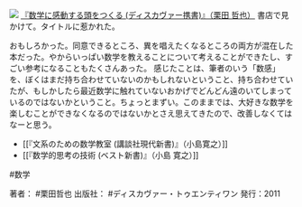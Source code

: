 
[![](https://images-fe.ssl-images-amazon.com/images/I/410A21vrOGL._SL160_.jpg)](http://www.amazon.co.jp/exec/obidos/ASIN/4799310437/choiyaki81-22/ref=nosim)
[『数学に感動する頭をつくる (ディスカヴァー携書)』（栗田 哲也）](http://www.amazon.co.jp/exec/obidos/ASIN/4799310437/choiyaki81-22/ref=nosim)
書店で見かけて。タイトルに惹かれた。

おもしろかった。同意できるところ、異を唱えたくなるところの両方が混在した本だった。やからいっぱい数学を教えることについて考えることができたし、すごい参考になることもたくさんあった。
感じたことは、筆者のいう「数感」を、ぼくはまだ持ち合わせていないのかもしれないということ、持ち合わせていたが、もしかしたら最近数学に触れていないおかげでどんどん遠のいてしまっているのではないかということ。ちょっとまずい。このままでは、大好きな数学を楽しむことができなくなるのではないかとさえ思えてきたので、改善しなくてはなーと思う。

- [[『文系のための数学教室 (講談社現代新書)』（小島寛之）]]
- [[『数学的思考の技術 (ベスト新書)』（小島 寛之）]]

#数学 

著者： #栗田哲也
出版社： #ディスカヴァー・トゥエンティワン
発行：2011

